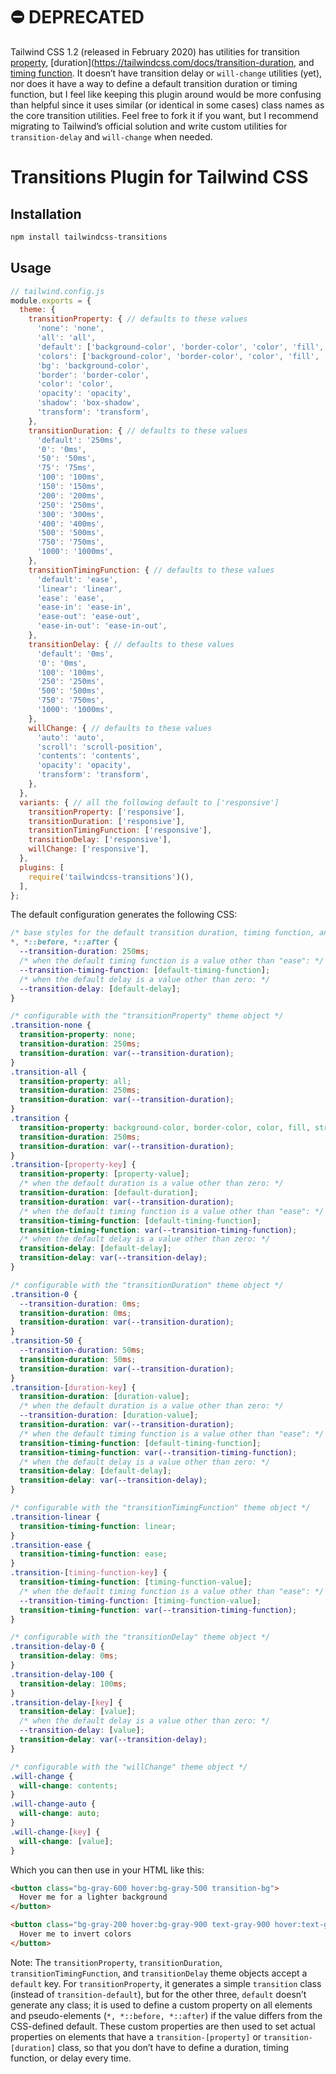 # ⛔️ DEPRECATED

Tailwind CSS 1.2 (released in February 2020) has utilities for transition [property](https://tailwindcss.com/docs/transition-property), [duration](https://tailwindcss.com/docs/transition-duration, and [timing function](https://tailwindcss.com/docs/transition-timing-function). It doesn’t have transition delay or `will-change` utilities (yet), nor does it have a way to define a default transition duration or timing function, but I feel like keeping this plugin around would be more confusing than helpful since it uses similar (or identical in some cases) class names as the core transition utilities. Feel free to fork it if you want, but I recommend migrating to Tailwind’s official solution and write custom utilities for `transition-delay` and `will-change` when needed.

# Transitions Plugin for Tailwind CSS

## Installation

```bash
npm install tailwindcss-transitions
```

## Usage

```js
// tailwind.config.js
module.exports = {
  theme: {
    transitionProperty: { // defaults to these values
      'none': 'none',
      'all': 'all',
      'default': ['background-color', 'border-color', 'color', 'fill', 'stroke', 'opacity', 'box-shadow', 'transform'],
      'colors': ['background-color', 'border-color', 'color', 'fill', 'stroke'],
      'bg': 'background-color',
      'border': 'border-color',
      'color': 'color',
      'opacity': 'opacity',
      'shadow': 'box-shadow',
      'transform': 'transform',
    },
    transitionDuration: { // defaults to these values
      'default': '250ms',
      '0': '0ms',
      '50': '50ms',
      '75': '75ms',
      '100': '100ms',
      '150': '150ms',
      '200': '200ms',
      '250': '250ms',
      '300': '300ms',
      '400': '400ms',
      '500': '500ms',
      '750': '750ms',
      '1000': '1000ms',
    },
    transitionTimingFunction: { // defaults to these values
      'default': 'ease',
      'linear': 'linear',
      'ease': 'ease',
      'ease-in': 'ease-in',
      'ease-out': 'ease-out',
      'ease-in-out': 'ease-in-out',
    },
    transitionDelay: { // defaults to these values
      'default': '0ms',
      '0': '0ms',
      '100': '100ms',
      '250': '250ms',
      '500': '500ms',
      '750': '750ms',
      '1000': '1000ms',
    },
    willChange: { // defaults to these values
      'auto': 'auto',
      'scroll': 'scroll-position',
      'contents': 'contents',
      'opacity': 'opacity',
      'transform': 'transform',
    },
  },
  variants: { // all the following default to ['responsive']
    transitionProperty: ['responsive'],
    transitionDuration: ['responsive'],
    transitionTimingFunction: ['responsive'],
    transitionDelay: ['responsive'],
    willChange: ['responsive'],
  },
  plugins: [
    require('tailwindcss-transitions')(),
  ],
};
```

The default configuration generates the following CSS:

```css
/* base styles for the default transition duration, timing function, and delay (when they differ from the CSS defaults) */
*, *::before, *::after {
  --transition-duration: 250ms;
  /* when the default timing function is a value other than "ease": */
  --transition-timing-function: [default-timing-function];
  /* when the default delay is a value other than zero: */
  --transition-delay: [default-delay];
}

/* configurable with the "transitionProperty" theme object */
.transition-none {
  transition-property: none;
  transition-duration: 250ms;
  transition-duration: var(--transition-duration);
}
.transition-all {
  transition-property: all;
  transition-duration: 250ms;
  transition-duration: var(--transition-duration);
}
.transition {
  transition-property: background-color, border-color, color, fill, stroke, opacity, box-shadow, transform;
  transition-duration: 250ms;
  transition-duration: var(--transition-duration);
}
.transition-[property-key] {
  transition-property: [property-value];
  /* when the default duration is a value other than zero: */
  transition-duration: [default-duration];
  transition-duration: var(--transition-duration);
  /* when the default timing function is a value other than "ease": */
  transition-timing-function: [default-timing-function];
  transition-timing-function: var(--transition-timing-function);
  /* when the default delay is a value other than zero: */
  transition-delay: [default-delay];
  transition-delay: var(--transition-delay);
}

/* configurable with the "transitionDuration" theme object */
.transition-0 {
  --transition-duration: 0ms;
  transition-duration: 0ms;
  transition-duration: var(--transition-duration);
}
.transition-50 {
  --transition-duration: 50ms;
  transition-duration: 50ms;
  transition-duration: var(--transition-duration);
}
.transition-[duration-key] {
  transition-duration: [duration-value];
  /* when the default duration is a value other than zero: */
  --transition-duration: [duration-value];
  transition-duration: var(--transition-duration);
  /* when the default timing function is a value other than "ease": */
  transition-timing-function: [default-timing-function];
  transition-timing-function: var(--transition-timing-function);
  /* when the default delay is a value other than zero: */
  transition-delay: [default-delay];
  transition-delay: var(--transition-delay);
}

/* configurable with the "transitionTimingFunction" theme object */
.transition-linear {
  transition-timing-function: linear;
}
.transition-ease {
  transition-timing-function: ease;
}
.transition-[timing-function-key] {
  transition-timing-function: [timing-function-value];
  /* when the default timing function is a value other than "ease": */
  --transition-timing-function: [timing-function-value];
  transition-timing-function: var(--transition-timing-function);
}

/* configurable with the "transitionDelay" theme object */
.transition-delay-0 {
  transition-delay: 0ms;
}
.transition-delay-100 {
  transition-delay: 100ms;
}
.transition-delay-[key] {
  transition-delay: [value];
  /* when the default delay is a value other than zero: */
  --transition-delay: [value];
  transition-delay: var(--transition-delay);
}

/* configurable with the "willChange" theme object */
.will-change {
  will-change: contents;
}
.will-change-auto {
  will-change: auto;
}
.will-change-[key] {
  will-change: [value];
}
```

Which you can then use in your HTML like this:

```html
<button class="bg-gray-600 hover:bg-gray-500 transition-bg">
  Hover me for a lighter background
</button>

<button class="bg-gray-200 hover:bg-gray-900 text-gray-900 hover:text-gray-200 transition-colors transition-500 transition-linear">
  Hover me to invert colors
</button>
```

Note: The `transitionProperty`, `transitionDuration`, `transitionTimingFunction`, and `transitionDelay` theme objects accept a `default` key. For `transitionProperty`, it generates a simple `transition` class (instead of `transition-default`), but for the other three, `default` doesn’t generate any class; it is used to define a custom property on all elements and pseudo-elements (`*, *::before, *::after`) if the value differs from the CSS-defined default. These custom properties are then used to set actual properties on elements that have a `transition-[property]` or `transition-[duration]` class, so that you don’t have to define a duration, timing function, or delay every time.
